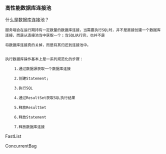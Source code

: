 ### 高性能数据库连接池

什么是数据库连接池？
    
    服务端会在运行期持有一定数量的数据库连接，当需要执行SQL时，并不是直接创建一个数据库连接，而是从连接池当中获取一个；当SQL执行完，也并不是
    
    将数据库连接真的关掉，而是将其归还到连接池中。
    
    
    执行数据库操作基本上是一系列规范化的步骤：
    
        1.通过数据源获取一个数据库连接
        
        2.创建Statement;
        
        3.执行SQL
        
        4.通过ResultSet获取SQL执行结果
        
        5.释放ResultSet
        
        6.释放Statement
        
        7.释放数据库连接
        
FastList  

ConcurrentBag        